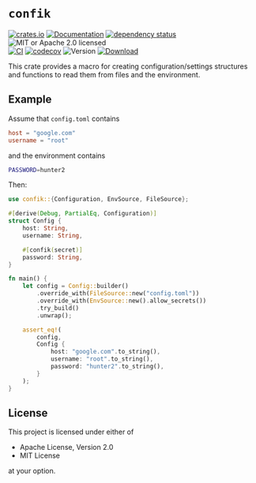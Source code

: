 # `confik`

<!-- prettier-ignore-start -->

[![crates.io](https://img.shields.io/crates/v/confik?label=latest)](https://crates.io/crates/confik)
[![Documentation](https://docs.rs/confik/badge.svg?version=0.11.4)](https://docs.rs/confik/0.11.4)
[![dependency status](https://deps.rs/crate/confik/0.11.4/status.svg)](https://deps.rs/crate/confik/0.11.4)
![MIT or Apache 2.0 licensed](https://img.shields.io/crates/l/confik.svg)
<br />
[![CI](https://github.com/x52dev/confik/actions/workflows/ci.yml/badge.svg)](https://github.com/x52dev/confik/actions/workflows/ci.yml)
[![codecov](https://codecov.io/gh/x52dev/confik/branch/main/graph/badge.svg)](https://codecov.io/gh/x52dev/confik)
![Version](https://img.shields.io/badge/rustc-1.65+-ab6000.svg)
[![Download](https://img.shields.io/crates/d/confik.svg)](https://crates.io/crates/confik)

<!-- prettier-ignore-end -->

This crate provides a macro for creating configuration/settings structures and functions to read them from files and the environment.

## Example

Assume that `config.toml` contains

```toml
host = "google.com"
username = "root"
```

and the environment contains

```sh
PASSWORD=hunter2
```

Then:

```rust
use confik::{Configuration, EnvSource, FileSource};

#[derive(Debug, PartialEq, Configuration)]
struct Config {
    host: String,
    username: String,

    #[confik(secret)]
    password: String,
}

fn main() {
    let config = Config::builder()
        .override_with(FileSource::new("config.toml"))
        .override_with(EnvSource::new().allow_secrets())
        .try_build()
        .unwrap();

    assert_eq!(
        config,
        Config {
            host: "google.com".to_string(),
            username: "root".to_string(),
            password: "hunter2".to_string(),
        }
    );
}
```

## License

This project is licensed under either of

- Apache License, Version 2.0
- MIT License

at your option.
